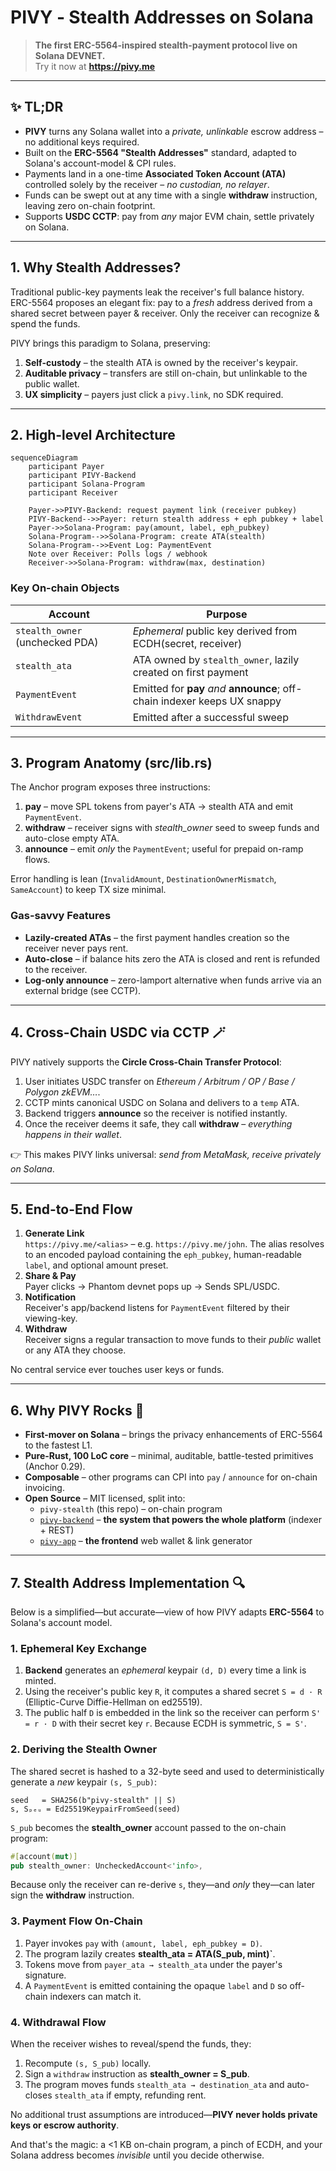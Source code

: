 # PIVY ‑ Stealth Addresses on Solana

> **The first ERC-5564-inspired stealth-payment protocol live on Solana DEVNET.**  
> Try it now at **https://pivy.me**

---

## ✨ TL;DR

* **PIVY** turns any Solana wallet into a *private, unlinkable* escrow address – no additional keys required.
* Built on the **ERC-5564 "Stealth Addresses"** standard, adapted to Solana's account-model & CPI rules.
* Payments land in a one-time **Associated Token Account (ATA)** controlled solely by the receiver – *no custodian, no relayer*.
* Funds can be swept out at any time with a single **withdraw** instruction, leaving zero on-chain footprint.
* Supports **USDC CCTP**: pay from *any* major EVM chain, settle privately on Solana.

---

## 1. Why Stealth Addresses?
Traditional public-key payments leak the receiver's full balance history.  
ERC-5564 proposes an elegant fix: pay to a *fresh* address derived from a shared secret between payer & receiver. Only the receiver can recognize & spend the funds.

PIVY brings this paradigm to Solana, preserving:

1. **Self-custody** – the stealth ATA is owned by the receiver's keypair.
2. **Auditable privacy** – transfers are still on-chain, but unlinkable to the public wallet.
3. **UX simplicity** – payers just click a `pivy.link`, no SDK required.

---

## 2. High-level Architecture

```mermaid
sequenceDiagram
    participant Payer
    participant PIVY-Backend
    participant Solana-Program
    participant Receiver

    Payer->>PIVY-Backend: request payment link (receiver pubkey)
    PIVY-Backend-->>Payer: return stealth address + eph pubkey + label
    Payer->>Solana-Program: pay(amount, label, eph_pubkey)
    Solana-Program-->>Solana-Program: create ATA(stealth)
    Solana-Program-->>Event Log: PaymentEvent
    Note over Receiver: Polls logs / webhook
    Receiver->>Solana-Program: withdraw(max, destination)
```

### Key On-chain Objects

| Account | Purpose |
|---------|---------|
| `stealth_owner` (unchecked PDA) | *Ephemeral* public key derived from ECDH(secret, receiver)|
| `stealth_ata` | ATA owned by `stealth_owner`, lazily created on first payment |
| `PaymentEvent` | Emitted for **pay** *and* **announce**; off-chain indexer keeps UX snappy |
| `WithdrawEvent` | Emitted after a successful sweep |

---

## 3. Program Anatomy (src/lib.rs)

The Anchor program exposes three instructions:

1. **pay** – move SPL tokens from payer's ATA → stealth ATA and emit `PaymentEvent`.
2. **withdraw** – receiver signs with *stealth_owner* seed to sweep funds and auto-close empty ATA.
3. **announce** – emit *only* the `PaymentEvent`; useful for prepaid on-ramp flows.

Error handling is lean (`InvalidAmount`, `DestinationOwnerMismatch`, `SameAccount`) to keep TX size minimal.

### Gas-savvy Features
* **Lazily-created ATAs** – the first payment handles creation so the receiver never pays rent.
* **Auto-close** – if balance hits zero the ATA is closed and rent is refunded to the receiver.
* **Log-only announce** – zero-lamport alternative when funds arrive via an external bridge (see CCTP).

---

## 4. Cross-Chain USDC via CCTP 🪄
PIVY natively supports the **Circle Cross-Chain Transfer Protocol**:

1. User initiates USDC transfer on *Ethereum / Arbitrum / OP / Base / Polygon zkEVM…*.
2. CCTP mints canonical USDC on Solana and delivers to a `temp` ATA.
3. Backend triggers **announce** so the receiver is notified instantly.
4. Once the receiver deems it safe, they call **withdraw** – *everything happens in their wallet*.

👉 This makes PIVY links universal: *send from MetaMask, receive privately on Solana*.

---

## 5. End-to-End Flow

1. **Generate Link**  
   `https://pivy.me/<alias>` – e.g. `https://pivy.me/john`.  The alias resolves to an encoded payload containing the `eph_pubkey`, human-readable `label`, and optional amount preset.
2. **Share & Pay**  
   Payer clicks → Phantom devnet pops up → Sends SPL/USDC.
3. **Notification**  
   Receiver's app/backend listens for `PaymentEvent` filtered by their viewing-key.
4. **Withdraw**  
   Receiver signs a regular transaction to move funds to their *public* wallet or any ATA they choose.

No central service ever touches user keys or funds.

---

## 6. Why PIVY Rocks 🤘

* **First-mover on Solana** – brings the privacy enhancements of ERC-5564 to the fastest L1.
* **Pure-Rust, 100 LoC core** – minimal, auditable, battle-tested primitives (Anchor 0.29).
* **Composable** – other programs can CPI into `pay` / `announce` for on-chain invoicing.
* **Open Source** – MIT licensed, split into:
  * `pivy-stealth` (this repo) – on-chain program
  * [`pivy-backend`](https://github.com/pivyme/pivy-backend) – **the system that powers the whole platform** (indexer + REST)
  * [`pivy-app`](https://github.com/pivyme/pivy-app) – **the frontend** web wallet & link generator

---

## 7. Stealth Address Implementation 🔍

Below is a simplified—but accurate—view of how PIVY adapts **ERC-5564** to Solana's account model.

### 1. Ephemeral Key Exchange

1. **Backend** generates an _ephemeral_ keypair `(d, D)` every time a link is minted.
2. Using the receiver's public key `R`, it computes a shared secret `S = d · R` (Elliptic-Curve Diffie-Hellman on ed25519).
3. The public half `D` is embedded in the link so the receiver can perform `S' = r · D` with their secret key `r`. Because ECDH is symmetric, `S = S'`.

### 2. Deriving the Stealth Owner

The shared secret is hashed to a 32-byte seed and used to deterministically generate a *new* keypair `(s, S_pub)`:

```text
seed   = SHA256(b"pivy-stealth" || S)
s, Sₚₑᵤ = Ed25519KeypairFromSeed(seed)
```

`S_pub` becomes the **stealth_owner** account passed to the on-chain program:

```rust
#[account(mut)]
pub stealth_owner: UncheckedAccount<'info>,
```

Because only the receiver can re-derive `s`, they—and _only_ they—can later sign the **withdraw** instruction.

### 3. Payment Flow On-Chain

1. Payer invokes `pay` with `(amount, label, eph_pubkey = D)`.
2. The program lazily creates **stealth_ata = ATA(S_pub, mint)`**.
3. Tokens move from `payer_ata → stealth_ata` under the payer's signature.
4. A `PaymentEvent` is emitted containing the opaque `label` and `D` so off-chain indexers can match it.

### 4. Withdrawal Flow

When the receiver wishes to reveal/spend the funds, they:

1. Recompute `(s, S_pub)` locally.
2. Sign a `withdraw` instruction as **stealth_owner = S_pub**.
3. The program moves funds `stealth_ata → destination_ata` and auto-closes `stealth_ata` if empty, refunding rent.

No additional trust assumptions are introduced—**PIVY never holds private keys or escrow authority**.

And that's the magic: a <1 KB on-chain program, a pinch of ECDH, and your Solana address becomes *invisible* until you decide otherwise.
